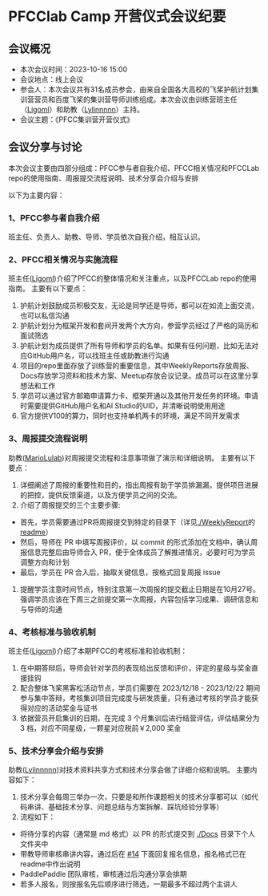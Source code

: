 # PFCClab Camp 开营仪式会议纪要

## 会议概况

- 本次会议时间：2023-10-16 15:00
- 会议地点：线上会议
- 参会人：本次会议共有31名成员参会，由来自全国各大高校的飞桨护航计划集训营营员和百度飞桨的集训营导师训练组成。本次会议由训练营班主任（[Ligoml](https://github.com/Ligoml)）和助教（[Lylinnnnn](https://github.com/Lylinnnnn)）主持。
- 会议主题：《PFCC集训营开营仪式》



## 会议分享与讨论

本次会议主要由四部分组成：PFCC参与者自我介绍、PFCC相关情况和PFCCLab repo的使用指南、周报提交流程说明、技术分享会介绍与安排

以下为主要内容：


### 1、PFCC参与者自我介绍

班主任、负责人、助教、导师、学员依次自我介绍，相互认识。


### 2、PFCC相关情况与实施流程

班主任([Ligoml](https://github.com/Ligoml))介绍了PFCC的整体情况和关注重点，以及PFCCLab repo的使用指南。
主要有以下要点：
1. 护航计划鼓励成员积极交友，无论是同学还是导师，都可以在如流上面交流，也可以私信沟通
2. 护航计划分为框架开发和套间开发两个大方向，参营学员经过了严格的简历和面试筛选
3. 护航计划为成员提供了所有导师和学员的名单。如果有任何问题，比如无法对应GitHub用户名，可以找班主任或助教进行沟通
4. 项目的repo里面存放了训练营的重要信息，其中WeeklyReports存放周报、Docs存放学习资料和技术方案、Meetup存放会议记录。成员可以在这里分享想法和工作
5. 学员可以通过官方邮箱申请算力卡、框架开通以及其他开发任务的环境。申请时需要提供GitHub用户名和AI Studio的UID，并清晰说明使用用途
6. 官方提供V100的算力，同时也支持单机两卡的环境，满足不同开发需求


### 3、周报提交流程说明

助教([MarioLulab](https://github.com/MarioLulab))对周报提交流程和注意事项做了演示和详细说明。
主要有以下要点：
1. 详细阐述了周报的重要性和目的，指出周报有助于学员排漏漏，提供项目进展的把控，提供反馈渠道，以及方便学员之间的交流。
2. 介绍了周报提交的三个主要步骤:
  * 首先，学员需要通过PR将周报提交到特定的目录下（详见[./WeeklyReport](https://github.com/PFCCLab/Camp/tree/main/WeeklyReports)的[readme](https://github.com/PFCCLab/Camp/blob/main/WeeklyReports/README.md)）
  * 然后，导师在 PR 中填写周报评价，以 commit 的形式添加在文档中，确认周报信息完整后由导师合入 PR，便于全体成员了解推进情况，必要时可为学员调整方向和计划
  * 最后，学员在 PR 合入后，抽取关键信息，按格式回复周报 issue
1. 提醒学员注意时间节点，特别注意第一次周报的提交截止日期是在10月27号。强调学员应该在下周三之前提交第一次周报，内容包括学习成果、调研信息和与导师的沟通

### 4、考核标准与验收机制

班主任([Ligoml](https://github.com/Ligoml))介绍了本期PFCC的考核标准和验收机制：
1. 在中期答辩后，导师会针对学员的表现给出反馈和评价，评定的星级与奖金直接挂钩
2. 配合整体飞桨黑客松活动节点，学员们需要在 2023/12/18 - 2023/12/22 期间参与集中答辩，考核集训项目完成度与研发质量，只有通过考核的学员才能获得对应的活动奖金与证书
3. 依据营员开启集训的日期，在完成 3 个月集训后进行结营评估，评估结果分为 3 档，对应不同星级，一颗星对应税前￥2,000 奖金

### 5、技术分享会介绍与安排

助教([Lylinnnnn](https://github.com/Lylinnnnn))对技术资料共享方式和技术分享会做了详细介绍和说明。
主要内容如下：
1. 技术分享会每周三举办一次，只要是和所作课题相关的技术分享都可以（如代码串讲、基础技术分享、问题总结与方案拆解、踩坑经验分享等）
2. 流程如下：
  * 将待分享的内容（通常是 md 格式）以 PR 的形式提交到 [./Docs](https://github.com/PFCCLab/Camp/tree/main/Docs) 目录下个人文件夹中
  * 带教导师审核串讲内容，通过后在 [#14](https://github.com/PFCCLab/Camp/issues/14) 下面回复报名信息，报名格式已在readme中作出说明
  * PaddlePaddle 团队审核，审核通过后沟通分享会排期
  * 若多人报名，则按报名先后顺序进行筛选，一期最多不超过两个主讲人

